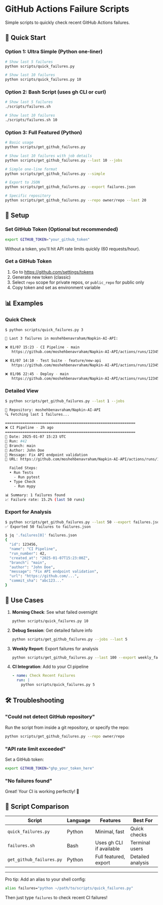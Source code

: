 # GitHub Actions Failure Scripts

Simple scripts to quickly check recent GitHub Actions failures.

## 🚀 Quick Start

### Option 1: Ultra Simple (Python one-liner)
```bash
# Show last 5 failures
python scripts/quick_failures.py

# Show last 10 failures
python scripts/quick_failures.py 10
```

### Option 2: Bash Script (uses gh CLI or curl)
```bash
# Show last 5 failures
./scripts/failures.sh

# Show last 10 failures
./scripts/failures.sh 10
```

### Option 3: Full Featured (Python)
```bash
# Basic usage
python scripts/get_github_failures.py

# Show last 10 failures with job details
python scripts/get_github_failures.py --last 10 --jobs

# Simple one-line format
python scripts/get_github_failures.py --simple

# Export to JSON
python scripts/get_github_failures.py --export failures.json

# Specific repository
python scripts/get_github_failures.py --repo owner/repo --last 20
```

## 🔑 Setup

### Set GitHub Token (Optional but recommended)
```bash
export GITHUB_TOKEN="your_github_token"
```

Without a token, you'll hit API rate limits quickly (60 requests/hour).

### Get a GitHub Token
1. Go to https://github.com/settings/tokens
2. Generate new token (classic)
3. Select `repo` scope for private repos, or `public_repo` for public only
4. Copy token and set as environment variable

## 📊 Examples

### Quick Check
```bash
$ python scripts/quick_failures.py 3

🚨 Last 3 failures in moshehbenavraham/Napkin-AI-API:

❌ 01/07 15:23 - CI Pipeline - main
   https://github.com/moshehbenavraham/Napkin-AI-API/actions/runs/123456

❌ 01/07 14:10 - Test Suite - feature/new-api
   https://github.com/moshehbenavraham/Napkin-AI-API/actions/runs/123455

❌ 01/06 22:45 - Deploy - main
   https://github.com/moshehbenavraham/Napkin-AI-API/actions/runs/123454
```

### Detailed View
```bash
$ python scripts/get_github_failures.py --last 1 --jobs

📂 Repository: moshehbenavraham/Napkin-AI-API
🔍 Fetching last 1 failures...

============================================================
❌ CI Pipeline - 2h ago
============================================================
📅 Date: 2025-01-07 15:23 UTC
🔢 Run: #42
🌿 Branch: main
👤 Author: John Doe
💬 Message: Fix API endpoint validation
🔗 URL: https://github.com/moshehbenavraham/Napkin-AI-API/actions/runs/123456

  Failed Steps:
  • Run Tests
    - Run pytest
  • Type Check
    - Run mypy

📊 Summary: 1 failures found
📈 Failure rate: 15.2% (last 50 runs)
```

### Export for Analysis
```bash
$ python scripts/get_github_failures.py --last 50 --export failures.json
✅ Exported 50 failures to failures.json

$ jq '.failures[0]' failures.json
{
  "id": 123456,
  "name": "CI Pipeline",
  "run_number": 42,
  "created_at": "2025-01-07T15:23:00Z",
  "branch": "main",
  "author": "John Doe",
  "message": "Fix API endpoint validation",
  "url": "https://github.com/...",
  "commit_sha": "abc123..."
}
```

## 🎯 Use Cases

1. **Morning Check**: See what failed overnight
   ```bash
   python scripts/quick_failures.py 10
   ```

2. **Debug Session**: Get detailed failure info
   ```bash
   python scripts/get_github_failures.py --jobs --last 5
   ```

3. **Weekly Report**: Export failures for analysis
   ```bash
   python scripts/get_github_failures.py --last 100 --export weekly_failures.json
   ```

4. **CI Integration**: Add to your CI pipeline
   ```yaml
   - name: Check Recent Failures
     run: |
       python scripts/quick_failures.py 5
   ```

## 🛠️ Troubleshooting

### "Could not detect GitHub repository"
Run the script from inside a git repository, or specify the repo:
```bash
python scripts/get_github_failures.py --repo owner/repo
```

### "API rate limit exceeded"
Set a GitHub token:
```bash
export GITHUB_TOKEN="ghp_your_token_here"
```

### "No failures found"
Great! Your CI is working perfectly! 🎉

## 📝 Script Comparison

| Script | Language | Features | Best For |
|--------|----------|----------|----------|
| `quick_failures.py` | Python | Minimal, fast | Quick checks |
| `failures.sh` | Bash | Uses gh CLI if available | Terminal users |
| `get_github_failures.py` | Python | Full featured, export | Detailed analysis |

---

Pro tip: Add an alias to your shell config:
```bash
alias failures="python ~/path/to/scripts/quick_failures.py"
```

Then just type `failures` to check recent CI failures!